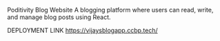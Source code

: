 Poditivity Blog Website
A blogging platform where users can read, write, and manage blog posts using React.

DEPLOYMENT LINK
https://vijaysblogapp.ccbp.tech/
